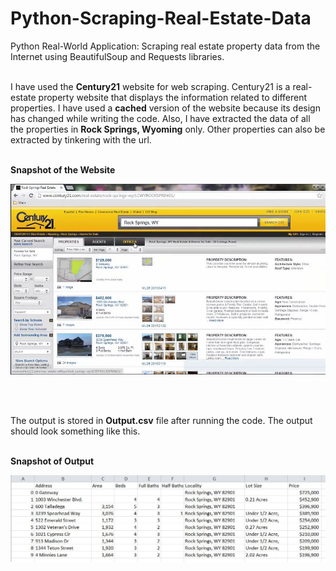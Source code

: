 # Python-Scraping-Real-Estate-Data
Python Real-World Application: Scraping real estate property data from the Internet using BeautifulSoup and Requests libraries.
<br></br>

I have used the **Century21** website for web scraping. Century21 is a real-estate property website that displays the information related to different properties. I have used a **cached** version of the website because its design has changed while writing the code. Also, I have extracted the data of all the properties in **Rock Springs, Wyoming** only. Other properties can also be extracted by tinkering with the url.
<br></br>

**Snapshot of the Website**

![website](century21.JPG)

<br></br>


The output is stored in **Output.csv** file after running the code. The output should look something like this.
<br></br>

**Snapshot of Output**

![output](Output.JPG)
